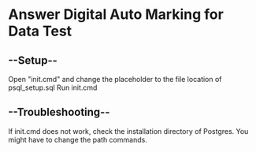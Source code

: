 # Answer Digital Auto Marking for Data Test

## --Setup--
Open "init.cmd" and change the placeholder to the file location of psql_setup.sql
Run init.cmd 

## --Troubleshooting--
If init.cmd does not work, check the installation directory of Postgres. You might have to change the path commands.
